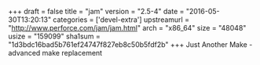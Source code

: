 +++
draft = false
title = "jam"
version = "2.5-4"
date = "2016-05-30T13:20:13"
categories = ['devel-extra']
upstreamurl = "http://www.perforce.com/jam/jam.html"
arch = "x86_64"
size = "48048"
usize = "159099"
sha1sum = "1d3bdc16bad5b761ef24747f827eb8c50b5fdf2b"
+++
Just Another Make - advanced make replacement